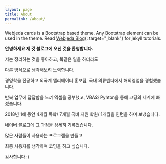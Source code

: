 ```yaml
---
layout: page
title: About
permalink: /about/
---
```





Webjeda cards is a Bootstrap based theme. Any Bootstrap element can be used in the theme. Read [Webjeda Blog](http://blog.webjeda.com){: target="_blank"} for jekyll tutorials. 



**안녕하세요 제 깃 블로그에 오신 것을 환영합니다.**



저는 정리하는 것을 좋아하고, 똑같은 일을 하더라도 

다른 방식으로 생각해보려 노력합니다.



경영학을 전공하고 외국계 엘리베이터 홍보팀, 국내 의류벤더에서 해외영업을 경험했습니다.

반복 업무에 답답함을 느껴 엑셀을 공부했고, VBA와 Pyhton을 통해 코딩의 세계에 빠졌습니다.



2018년 1해 동안 4개월 독학/ 7개월 국비 지원 학원/  1개월을 인턴을 하며 보냈습니다.

[네이버 블로그](https://blog.naver.com/deet1107/221432109228)에 그 과정을 상세히 기록했습니다.



많은 사람들이 사용하는 프로그램을 만들고

최종 사용자를 생각하며 코딩을 하고 싶습니다.



감사합니다 :)